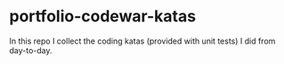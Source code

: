 # portfolio-codewar-katas
In this repo I collect the coding katas (provided with unit tests) I did from day-to-day.
